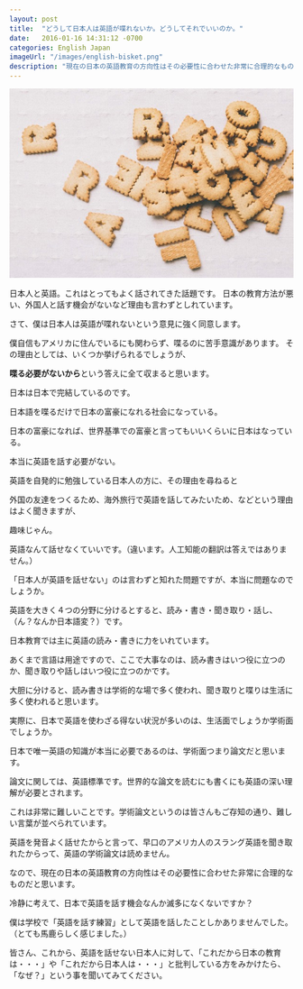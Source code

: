 ```yaml
---
layout: post
title:  "どうして日本人は英語が喋れないか。どうしてそれでいいのか。"
date:   2016-01-16 14:31:12 -0700
categories: English Japan
imageUrl: "/images/english-bisket.png"
description: "現在の日本の英語教育の方向性はその必要性に合わせた非常に合理的なものだと思います。"
---
```


![english-bisket](/images/english-bisket.png)

日本人と英語。これはとってもよく話されてきた話題です。
日本の教育方法が悪い、外国人と話す機会がないなど理由も言わずとしれています。

さて、僕は日本人は英語が喋れないという意見に強く同意します。

僕自信もアメリカに住んでいるにも関わらず、喋るのに苦手意識があります。
その理由としては、いくつか挙げられるでしょうが、

**喋る必要がないから**という答えに全て収まると思います。

日本は日本で完結しているのです。

日本語を喋るだけで日本の富豪になれる社会になっている。

日本の富豪になれば、世界基準での富豪と言ってもいいくらいに日本はなっている。

本当に英語を話す必要がない。

英語を自発的に勉強している日本人の方に、その理由を尋ねると

外国の友達をつくるため、海外旅行で英語を話してみたいため、などという理由はよく聞きますが、

趣味じゃん。



英語なんて話せなくていいです。（違います。人工知能の翻訳は答えではありません。）

「日本人が英語を話せない」のは言わずと知れた問題ですが、本当に問題なのでしょうか。

英語を大きく４つの分野に分けるとすると、読み・書き・聞き取り・話し、（ん？なんか日本語変？）です。

日本教育では主に英語の読み・書きに力をいれています。

あくまで言語は用途ですので、ここで大事なのは、読み書きはいつ役に立つのか、聞き取りや話しはいつ役に立つのかです。

大胆に分けると、読み書きは学術的な場で多く使われ、聞き取りと喋りは生活に多く使われると思います。

実際に、日本で英語を使わざる得ない状況が多いのは、生活面でしょうか学術面でしょうか。

日本で唯一英語の知識が本当に必要であるのは、学術面つまり論文だと思います。

論文に関しては、英語標準です。世界的な論文を読むにも書くにも英語の深い理解が必要とされます。

これは非常に難しいことです。学術論文というのは皆さんもご存知の通り、難しい言葉が並べられています。

英語を発音よく話せたからと言って、早口のアメリカ人のスラング英語を聞き取れたからって、英語の学術論文は読めません。

なので、現在の日本の英語教育の方向性はその必要性に合わせた非常に合理的なものだと思います。



冷静に考えて、日本で英語を話す機会なんか滅多になくないですか？

僕は学校で「英語を話す練習」として英語を話したことしかありませんでした。（とても馬鹿らしく感じました。）

皆さん、これから、英語を話せない日本人に対して、「これだから日本の教育は・・・」や「これだから日本人は・・・」と批判している方をみかけたら、「なぜ？」という事を聞いてみてください。

